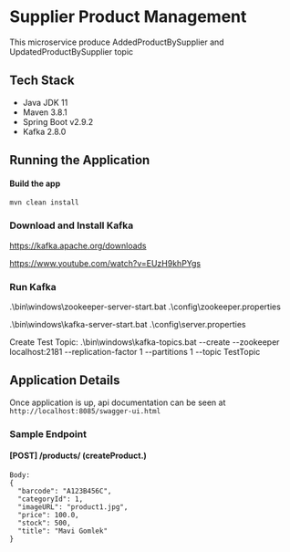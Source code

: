 # Supplier Product Management
This microservice produce AddedProductBySupplier and UpdatedProductBySupplier topic

## Tech Stack
* Java JDK 11
* Maven 3.8.1
* Spring Boot v2.9.2
* Kafka 2.8.0

## Running the Application
#### Build the app
`mvn clean install`

### Download and Install Kafka
https://kafka.apache.org/downloads

https://www.youtube.com/watch?v=EUzH9khPYgs

### Run Kafka
.\bin\windows\zookeeper-server-start.bat .\config\zookeeper.properties

.\bin\windows\kafka-server-start.bat .\config\server.properties

Create Test Topic:
.\bin\windows\kafka-topics.bat --create --zookeeper localhost:2181 --replication-factor 1 --partitions 1 --topic TestTopic

## Application Details

Once application is up, api documentation can be seen at `http://localhost:8085/swagger-ui.html`

### Sample Endpoint

#### [POST] /products/ (createProduct.)

```
Body: 
{
  "barcode": "A123B456C",
  "categoryId": 1,
  "imageURL": "product1.jpg",
  "price": 100.0,
  "stock": 500,
  "title": "Mavi Gomlek"
}
```

